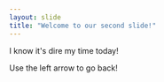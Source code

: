 ```yaml
---
layout: slide
title: "Welcome to our second slide!"
---
```

I know it's dire my time today!

Use the left arrow to go back!
